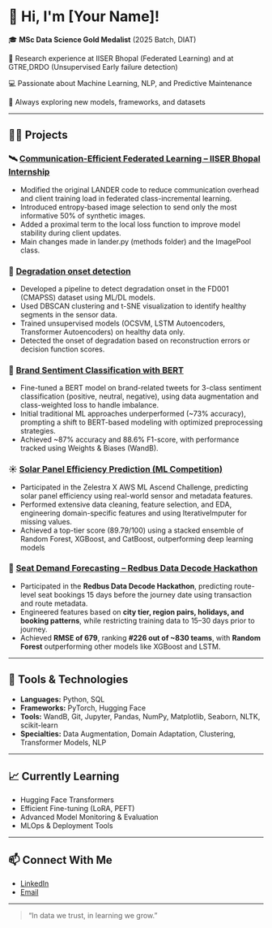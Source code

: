 # 👋 Hi, I'm [Your Name]!

🎓 **MSc Data Science Gold Medalist** (2025 Batch, DIAT)  

🔬 Research experience at IISER Bhopal (Federated Learning) and at GTRE,DRDO (Unsupervised Early failure detection)

💻 Passionate about Machine Learning, NLP, and Predictive Maintenance  

🧠 Always exploring new models, frameworks, and datasets

---

## 🧑‍💻 Projects

### 🛰️ [Communication-Efficient Federated Learning – IISER Bhopal Internship](https://github.com/Deekshita-S/LANDER)
- Modified the original LANDER code to reduce communication overhead and client training load in federated class-incremental learning.
- Introduced entropy-based image selection to send only the most informative 50% of synthetic images.
- Added a proximal term to the local loss function to improve model stability during client updates.
- Main changes made in lander.py (methods folder) and the ImagePool class.


### 🔧 [Degradation onset detection](https://github.com/Deekshita-S/Degradation-detection-in-CMAPSS-dataset)
- Developed a pipeline to detect degradation onset in the FD001 (CMAPSS) dataset using ML/DL models.
- Used DBSCAN clustering and t-SNE visualization to identify healthy segments in the sensor data.
- Trained unsupervised models (OCSVM, LSTM Autoencoders, Transformer Autoencoders) on healthy data only.
- Detected the onset of degradation based on reconstruction errors or decision function scores.


### 💬 [Brand Sentiment Classification with BERT](https://github.com/Deekshita-S/Twitter-Brand-Sentiment-Analysis)
- Fine-tuned a BERT model on brand-related tweets for 3-class sentiment classification (positive, neutral, negative), using data augmentation and class-weighted loss to handle imbalance.
- Initial traditional ML approaches underperformed (~73% accuracy), prompting a shift to BERT-based modeling with optimized preprocessing strategies.
- Achieved ~87% accuracy and 88.6% F1-score, with performance tracked using Weights & Biases (WandB).


### ☀️ [Solar Panel Efficiency Prediction (ML Competition)](https://github.com/Deekshita-S/Solar-panel-efficiency-prediction---Zelestra-Challenge)
- Participated in the Zelestra X AWS ML Ascend Challenge, predicting solar panel efficiency using real-world sensor and metadata features.
- Performed extensive data cleaning, feature selection, and EDA, engineering domain-specific features and using IterativeImputer for missing values.
- Achieved a top-tier score (89.79/100)  using a stacked ensemble of Random Forest, XGBoost, and CatBoost, outperforming deep learning models


### 🚌 [Seat Demand Forecasting – Redbus Data Decode Hackathon](https://github.com/Deekshita-S/Redbus-challenge)

- Participated in the **Redbus Data Decode Hackathon**, predicting route-level seat bookings 15 days before the journey date using transaction and route metadata.  
- Engineered features based on **city tier, region pairs, holidays, and booking patterns**, while restricting training data to 15–30 days prior to journey.  
- Achieved **RMSE of 679**, ranking **#226 out of ~830 teams**, with **Random Forest** outperforming other models like XGBoost and LSTM.


---

## 🔧 Tools & Technologies

- **Languages:** Python, SQL  
- **Frameworks:** PyTorch, Hugging Face
- **Tools:** WandB, Git, Jupyter, Pandas, NumPy, Matplotlib, Seaborn, NLTK, scikit-learn
- **Specialties:** Data Augmentation, Domain Adaptation, Clustering, Transformer Models, NLP

---

## 📈 Currently Learning

- Hugging Face Transformers  
- Efficient Fine-tuning (LoRA, PEFT)  
- Advanced Model Monitoring & Evaluation  
- MLOps & Deployment Tools

---

## 📫 Connect With Me

- [LinkedIn](https://www.linkedin.com/in/deekshita-iyer-7554bb268/)  
- [Email](mailto:deekshita809@gmail.com)

---

> “In data we trust, in learning we grow.”
